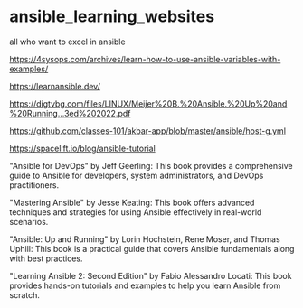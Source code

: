 # ansible_learning_websites
all who want to excel in ansible

https://4sysops.com/archives/learn-how-to-use-ansible-variables-with-examples/

https://learnansible.dev/

https://digtvbg.com/files/LINUX/Meijer%20B.%20Ansible.%20Up%20and%20Running...3ed%202022.pdf

https://github.com/classes-101/akbar-app/blob/master/ansible/host-g.yml

https://spacelift.io/blog/ansible-tutorial




"Ansible for DevOps" by Jeff Geerling: This book provides a comprehensive guide to Ansible for developers, system administrators, and DevOps practitioners.

"Mastering Ansible" by Jesse Keating: This book offers advanced techniques and strategies for using Ansible effectively in real-world scenarios.

"Ansible: Up and Running" by Lorin Hochstein, Rene Moser, and Thomas Uphill: This book is a practical guide that covers Ansible fundamentals along with best practices.

"Learning Ansible 2: Second Edition" by Fabio Alessandro Locati: This book provides hands-on tutorials and examples to help you learn Ansible from scratch.
